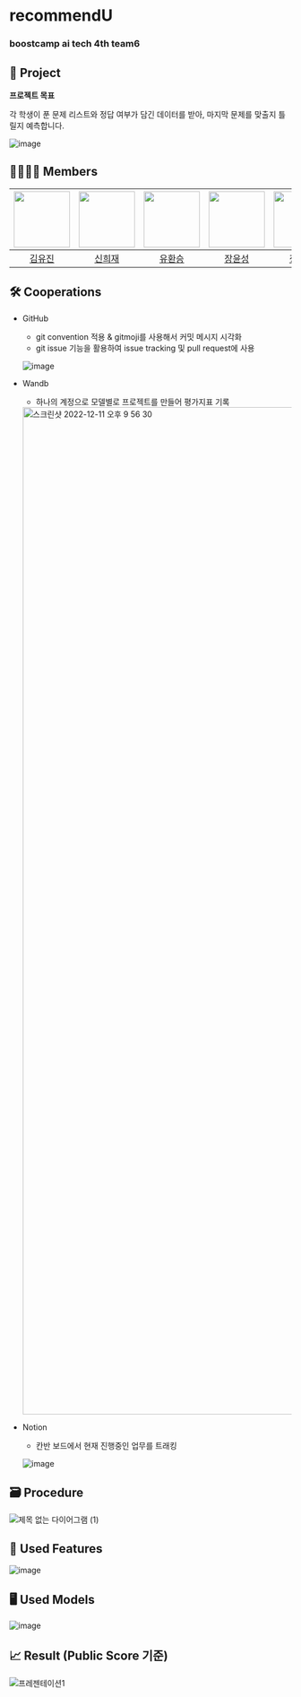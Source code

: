 # recommendU
### boostcamp ai tech 4th team6 
## 📑 Project 
**프로젝트 목표**

각 학생이 푼 문제 리스트와 정답 여부가 담긴 데이터를 받아, 마지막 문제를 맞출지 틀릴지 예측합니다.

![image](https://user-images.githubusercontent.com/46878756/206903783-72ed2fca-9200-460a-ba94-ce0ce9324389.png)

## 👨‍👨‍👧‍👦 Members
| [<img src="https://avatars.githubusercontent.com/u/63237947?v=4" width="100px">](https://github.com/hello-im-yj) | [<img src="https://avatars.githubusercontent.com/u/92855359?v=4" width="100px">](https://github.com/ssisyphuss) | [<img src="https://avatars.githubusercontent.com/u/68436158?v=4" width="100px">](https://github.com/hwanseung2) | [<img src="https://github.com/JangYunSeong.png" width="100px">](https://github.com/JangYunSeong) | [<img src="https://avatars.githubusercontent.com/u/82706646?v=4" width="100px">](https://github.com/jeongminju0815) |
| :--------------------------------------------------------------------------------------: | :----------------------------------------------------------------------------------------------: | :--------------------------------------------------------------------------------------: | :--------------------------------------------------------------------------------------: | :--------------------------------------------------------------------------------------:
|                          [김유진](https://github.com/hello-im-yj)                           |                            [신희재](https://github.com/hwanseung2)                             |                        [유환승](https://github.com/hwanseung2)                           |                          [장윤성](https://github.com/JangYunSeong)                           |                            [정민주](https://github.com/jeongminju0815)  
## 🛠 Cooperations
- GitHub
    - git convention 적용 & gitmoji를 사용해서 커밋 메시지 시각화
    - git issue 기능을 활용하여 issue tracking 및 pull request에 사용
    
    ![image](https://user-images.githubusercontent.com/82706646/206905594-ff53ef4c-3247-4752-9239-eed5dc74c39e.png)

- Wandb
    - 하나의 계정으로 모델별로 프로젝트를 만들어 평가지표 기록
    
    <img width="1798" alt="스크린샷 2022-12-11 오후 9 56 30" src="https://user-images.githubusercontent.com/63237947/206904904-928daead-7303-4ae4-86ea-3eef47b28555.png">
- Notion
    - 칸반 보드에서 현재 진행중인 업무를 트래킹
    
    ![image](https://user-images.githubusercontent.com/46878756/206904804-545247ff-bc0f-46e2-becc-b359e9b8df1e.png)

## 🗃 Procedure
![제목 없는 다이어그램 (1)](https://user-images.githubusercontent.com/63237947/206905766-57d2cb6d-d77e-485d-953b-cb554ebae729.png)

## 🎨 Used Features

![image](https://user-images.githubusercontent.com/46878756/206903917-5222e81d-1c12-4942-891d-c3b9853da6c0.png)
## 🖥 Used Models
![image](https://user-images.githubusercontent.com/46878756/206903934-2084c007-6736-4b15-bff1-e0c70a2e7a52.png)

## 📈 Result  (Public Score 기준)
![프레젠테이션1](https://user-images.githubusercontent.com/63237947/206904719-6dce8349-ba44-405f-b3ed-3b687eee8d56.png)
